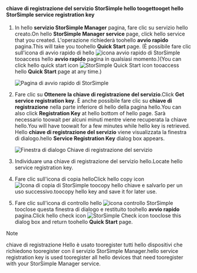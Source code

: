 <!--author=SharS last changed: 9/17/15-->


#### <a name="tooget-hello-storsimple-service-registration-key"></a><span data-ttu-id="d846d-101">chiave di registrazione del servizio StorSimple hello tooget</span><span class="sxs-lookup"><span data-stu-id="d846d-101">tooget hello StorSimple service registration key</span></span>
1. <span data-ttu-id="d846d-102">In hello **servizio StorSimple Manager** pagina, fare clic su servizio hello creato.</span><span class="sxs-lookup"><span data-stu-id="d846d-102">On hello **StorSimple Manager service** page, click hello service that you created.</span></span> <span data-ttu-id="d846d-103">L'operazione richiederà toohello **avvio rapido** pagina.</span><span class="sxs-lookup"><span data-stu-id="d846d-103">This will take you toohello **Quick Start** page.</span></span> <span data-ttu-id="d846d-104">(È possibile fare clic sull'icona di avvio rapido di hello ![icona avvio rapido di StorSimple ](./media/storsimple-get-service-registration-key-gov/HCS_QuickStartIcon-include.png) tooaccess hello **avvio rapido** pagina in qualsiasi momento.)</span><span class="sxs-lookup"><span data-stu-id="d846d-104">(You can click hello quick start icon ![StorSimple Quick Start icon ](./media/storsimple-get-service-registration-key-gov/HCS_QuickStartIcon-include.png) tooaccess hello **Quick Start** page at any time.)</span></span>
   
     ![Pagina di avvio rapido di StorSimple](./media/storsimple-get-service-registration-key-gov/HCS_ServiceQuickStart-gov-include.png)
2. <span data-ttu-id="d846d-106">Fare clic su **Ottenere la chiave di registrazione del servizio**.</span><span class="sxs-lookup"><span data-stu-id="d846d-106">Click **Get service registration key**.</span></span> <span data-ttu-id="d846d-107">È anche possibile fare clic su **chiave di registrazione** nella parte inferiore di hello della pagina hello.</span><span class="sxs-lookup"><span data-stu-id="d846d-107">You can also click **Registration Key** at hello bottom of hello page.</span></span> <span data-ttu-id="d846d-108">Sarà necessario toowait per alcuni minuti mentre viene recuperata la chiave hello.</span><span class="sxs-lookup"><span data-stu-id="d846d-108">You will have toowait for a few minutes while hello key is retrieved.</span></span> <span data-ttu-id="d846d-109">Hello **chiave di registrazione del servizio** viene visualizzata la finestra di dialogo.</span><span class="sxs-lookup"><span data-stu-id="d846d-109">hello **Service Registration Key** dialog box appears.</span></span>
   
     ![Finestra di dialogo Chiave di registrazione del servizio](./media/storsimple-get-service-registration-key-gov/HCS_ServiceRegistrationKey-gov-include.png)
3. <span data-ttu-id="d846d-111">Individuare una chiave di registrazione del servizio hello.</span><span class="sxs-lookup"><span data-stu-id="d846d-111">Locate hello service registration key.</span></span>
4. <span data-ttu-id="d846d-112">Fare clic sull'icona di copia hello</span><span class="sxs-lookup"><span data-stu-id="d846d-112">Click hello copy icon</span></span> ![Icona di copia di StorSimple](./media/storsimple-get-service-registration-key-gov/HCS_CopyIcon-include.png) <span data-ttu-id="d846d-114">toocopy hello chiave e salvarlo per un uso successivo.</span><span class="sxs-lookup"><span data-stu-id="d846d-114">toocopy hello key and save it for later use.</span></span>
5. <span data-ttu-id="d846d-115">Fare clic sull'icona di controllo hello ![icona controllo StorSimple](./media/storsimple-get-service-registration-key-gov/HCS_CheckIcon-include.png) tooclose questa finestra di dialogo e restituito toohello **avvio rapido** pagina.</span><span class="sxs-lookup"><span data-stu-id="d846d-115">Click hello check icon ![StorSimple Check icon](./media/storsimple-get-service-registration-key-gov/HCS_CheckIcon-include.png) tooclose this dialog box and return toohello **Quick Start** page.</span></span>

> [!NOTE]
> <span data-ttu-id="d846d-116">chiave di registrazione Hello è usato tooregister tutti hello dispositivi che richiedono tooregister con il servizio StorSimple Manager.</span><span class="sxs-lookup"><span data-stu-id="d846d-116">hello service registration key is used tooregister all hello devices that need tooregister with your StorSimple Manager service.</span></span>
> 
> 

